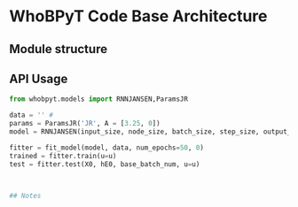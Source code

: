 # WhoBPyT Code Base Architecture


## Module structure



## API Usage

```python
from whobpyt.models import RNNJANSEN,ParamsJR 

data = '' # 
params = ParamsJR('JR', A = [3.25, 0])
model = RNNJANSEN(input_size, node_size, batch_size, step_size, output_size, tr, sc, lm, dist, True, False, params)

fitter = fit_model(model, data, num_epochs=50, 0)
trained = fitter.train(u=u)
test = fitter.test(X0, hE0, base_batch_num, u=u)



## Notes








